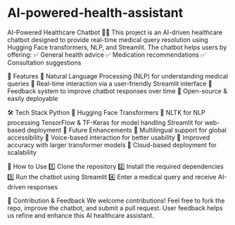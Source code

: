 # AI-powered-health-assistant
AI-Powered Healthcare Chatbot 🤖💊
This project is an AI-driven healthcare chatbot designed to provide real-time medical query resolution using Hugging Face transformers, NLP, and Streamlit. The chatbot helps users by offering:
✅ General health advice
✅ Medication recommendations
✅ Consultation suggestions

🚀 Features
🔹 Natural Language Processing (NLP) for understanding medical queries
🔹 Real-time interaction via a user-friendly Streamlit interface
🔹 Feedback system to improve chatbot responses over time
🔹 Open-source & easily deployable

🛠️ Tech Stack
Python 🐍
Hugging Face Transformers 🤗
NLTK for NLP processing
TensorFlow & TF-Keras for model handling
Streamlit for web-based deployment
📌 Future Enhancements
🔸 Multilingual support for global accessibility
🔸 Voice-based interaction for better usability
🔸 Improved accuracy with larger transformer models
🔸 Cloud-based deployment for scalability

📂 How to Use
1️⃣ Clone the repository
2️⃣ Install the required dependencies
3️⃣ Run the chatbot using Streamlit
4️⃣ Enter a medical query and receive AI-driven responses

📌 Contribution & Feedback
We welcome contributions! Feel free to fork the repo, improve the chatbot, and submit a pull request. User feedback helps us refine and enhance this AI healthcare assistant.

